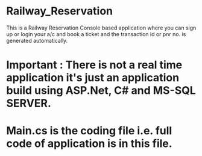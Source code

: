 # Railway_Reservation
This is a Railway Reservation Console based application where you can sign up or login your a/c and book a ticket and the transaction id or pnr no. is generated automatically.
# Important : There is not a real time application it's just an application build using ASP.Net, C# and MS-SQL SERVER.
# Main.cs is the coding file i.e. full code of application is in this file.
